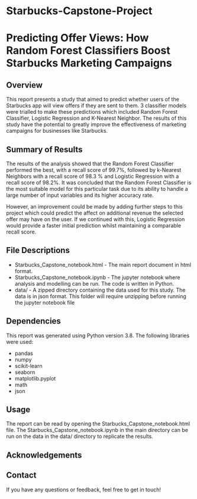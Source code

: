 # Starbucks-Capstone-Project

# Predicting Offer Views: How Random Forest Classifiers Boost Starbucks Marketing Campaigns

## Overview
This report presents a study that aimed to predict whether users of the Starbucks app will view offers if they are sent to them. 3 classifier models were trialled to make these predictions which included Random Forest Classifier, Logistic Regression and K-Nearest Neighbor. The results of this study have the potential to greatly improve the effectiveness of marketing campaigns for businesses like Starbucks.

## Summary of Results
The results of the analysis showed that the Random Forest Classifier performed the best, with a recall score of 99.7%, followed by k-Nearest Neighbors with a recall score of 98.3 % and Logistic Regression with a recall score of 98.2%. It was concluded that the Random Forest Classifier is the most suitable model for this particular task due to its ability to handle a large number of input variables and its higher accuracy rate. 

However, an improvement could be made by adding further steps to this project which could predict the affect on additional revenue the selected offer may have on the user. If we continued with this, Logistic Regression would provide a faster initial prediction whilst maintaining a comparable recall score.

## File Descriptions
- Starbucks_Capstone_notebook.html - The main report document in html format.
- Starbucks_Capstone_notebook.ipynb - The jupyter notebook where analysis and modelling can be run. The code is written in Python.
- data/ - A zipped directory containing the data used for this study. The data is in json format. This folder will require unzipping before running the jupyter notebook file

## Dependencies
This report was generated using Python version 3.8. The following libraries were used:

- pandas
- numpy
- scikit-learn
- seaborn
- matplotlib.pyplot
- math 
- json

## Usage
The report can be read by opening the Starbucks_Capstone_notebook.html file. The Starbucks_Capstone_notebook.ipynb in the main directory can be run on the data in the data/ directory to replicate the results.

## Acknowledgements 



## Contact
If you have any questions or feedback, feel free to get in touch!
